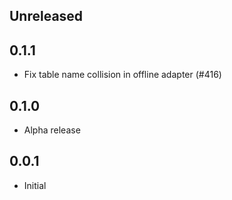 ## Unreleased

## 0.1.1

- Fix table name collision in offline adapter (#416)

## 0.1.0

- Alpha release

## 0.0.1

- Initial
